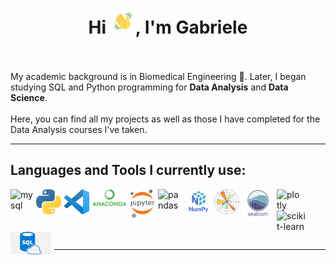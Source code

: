 <h1 align='center'>Hi <img src="img_n_gifs/Wave.gif" height='40px' width='40px'>, I'm Gabriele<br><br></h1>

<p>
My academic background is in Biomedical Engineering 🦾. Later, I began studying SQL and Python programming for <b>Data Analysis</b> and <b>Data Science</b>.<br><br>
Here, you can find all my projects as well as those I have completed for the Data Analysis courses I've taken.

---


## Languages and Tools I currently use:

[<img align='left' alt='mysql' width='36px' src="./img_n_gifs/mysql_icon.png" style="padding-right:5px">][mysql]
[<img align='left' alt='python' width='40px' src="./img_n_gifs/python_icon.png" style="padding-right:5px;" />][python]
[<img align='left' alt='VSCode' width='40px' src="./img_n_gifs/vscode_icon.png" style="padding-right:5px;" />][vscode]
[<img align='left' alt='anaconda' width='55px' src="./img_n_gifs/anaconda_icon.png" style="padding-right:5px;" />][anaconda]
[<img align='left' alt='jupyter' width='40px' src="./img_n_gifs/jupyter_icon.png" style="padding-right:5px;" />][jupyter]
[<img align='left' alt='pandas' width='40px' src="https://avatars.githubusercontent.com/u/21206976?s=200&v=4" style="padding-right:5px;" />][pandas]
[<img align='left' alt='numpy' width='40px' src="./img_n_gifs/numpy_icon.png" style="padding-right:5px;" />][numpy]
[<img align='left' alt='matplotlib' width='40px' src="./img_n_gifs/matplotlib_icon.png" style="padding-right:5px;" />][matplotlib]
[<img align='left' alt='seaborn' width='50px' src="./img_n_gifs/seaborn_icon.png" style="padding-right:5px;" />][seaborn]
[<img align='left' alt='plotly' width='40px' src="https://avatars.githubusercontent.com/u/5997976?s=200&v=4" />][plotly]
[<img align='left' alt='scikit-learn' width='50px' src="https://avatars.githubusercontent.com/u/365630?s=200&v=4" style='padding-right:5px;' />][scikit-learn]


</br></br>
<img align='left' alt='sql' width='65px' src="./img_n_gifs/sql_icon.png" style="padding-right:5px">

<br><br>

---

</details><br>


[mysql]: https://www.mysql.com
[python]: https://www.python.org
[vscode]: https://code.visualstudio.com
[anaconda]: https://www.anaconda.com/products/distribution
[jupyter]: https://jupyter.org
[pandas]: https://pandas.pydata.org
[numpy]: https://numpy.org
[scikit-learn]: https://scikit-learn.org
[matplotlib]: https://matplotlib.org
[seaborn]: https://seaborn.pydata.org
[plotly]: https://plotly.com/python/



<!---
GabrieleRepo/GabrieleRepo is a ✨ special ✨ repository because its `README.md` (this file) appears on your GitHub profile.
You can click the Preview link to take a look at your changes.
- 👋 Hi, I’m @GabrieleRepo
- 👀 I’m interested in ...
- 🌱 I’m currently learning ...
- 💞️ I’m looking to collaborate on ...
- 📫 How to reach me ...
- 😄 Pronouns: ...
- ⚡ Fun fact: ...

--->
